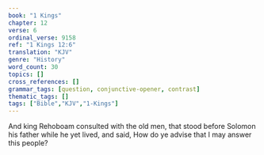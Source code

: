 ```yaml
---
book: "1 Kings"
chapter: 12
verse: 6
ordinal_verse: 9158
ref: "1 Kings 12:6"
translation: "KJV"
genre: "History"
word_count: 30
topics: []
cross_references: []
grammar_tags: [question, conjunctive-opener, contrast]
thematic_tags: []
tags: ["Bible","KJV","1-Kings"]
---
```

And king Rehoboam consulted with the old men, that stood before Solomon his father while he yet lived, and said, How do ye advise that I may answer this people?
